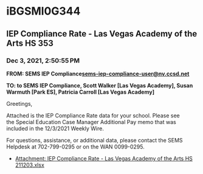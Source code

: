 # iBGSMl0G344
## IEP Compliance Rate - Las Vegas Academy of the Arts HS 353
### Dec 3, 2021, 2:50:55 PM
**FROM: SEMS IEP Compliance<sems-iep-compliance-user@nv.ccsd.net>**

**TO: to SEMS IEP Compliance, Scott Walker [Las Vegas Academy], Susan Warmuth [Park ES], Patricia Carroll [Las Vegas Academy]**


Greetings,  


 

Attached is the IEP Compliance Rate data for your school. Please see the Special Education Case Manager Additional Pay memo that was included in the 12/3/2021 Weekly Wire. 


 

For questions, assistance, or additional data, please contact the SEMS Helpdesk at 702-799-0295 or on the WAN 0099-0295.  





* [Attachment: IEP Compliance Rate - Las Vegas Academy of the Arts HS 211203.xlsx](iBGSMl0G344-attachment-1.xlsx)
